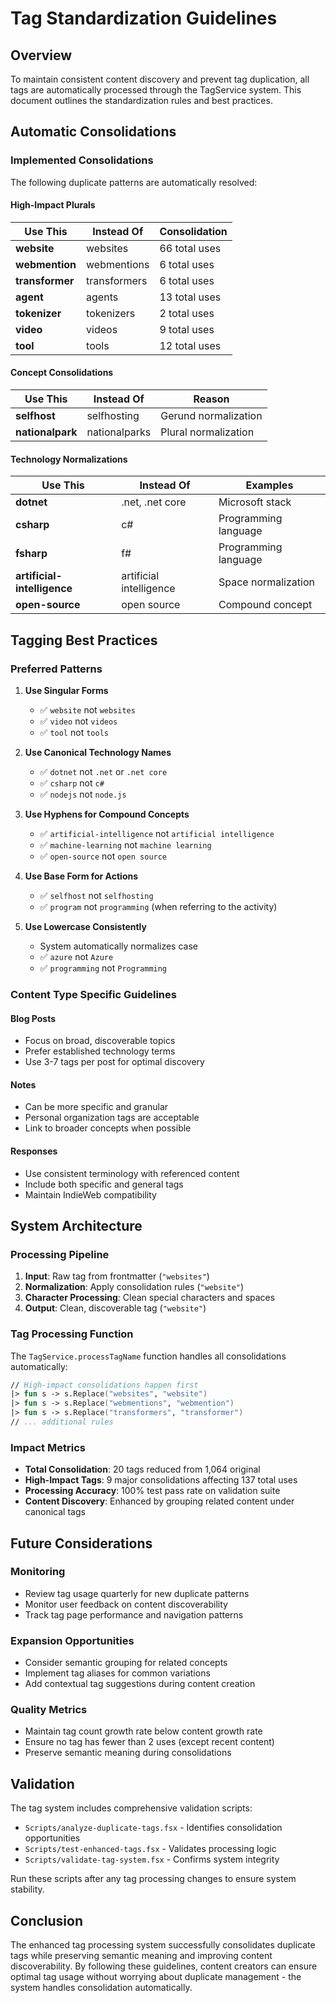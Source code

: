 # Tag Standardization Guidelines

## Overview

To maintain consistent content discovery and prevent tag duplication, all tags are automatically processed through the TagService system. This document outlines the standardization rules and best practices.

## Automatic Consolidations

### Implemented Consolidations

The following duplicate patterns are automatically resolved:

#### High-Impact Plurals
| Use This | Instead Of | Consolidation |
|----------|------------|---------------|
| **website** | websites | 66 total uses |
| **webmention** | webmentions | 6 total uses |
| **transformer** | transformers | 6 total uses |  
| **agent** | agents | 13 total uses |
| **tokenizer** | tokenizers | 2 total uses |
| **video** | videos | 9 total uses |
| **tool** | tools | 12 total uses |

#### Concept Consolidations  
| Use This | Instead Of | Reason |
|----------|------------|--------|
| **selfhost** | selfhosting | Gerund normalization |
| **nationalpark** | nationalparks | Plural normalization |

#### Technology Normalizations
| Use This | Instead Of | Examples |
|----------|------------|----------|
| **dotnet** | .net, .net core | Microsoft stack |
| **csharp** | c# | Programming language |
| **fsharp** | f# | Programming language |
| **artificial-intelligence** | artificial intelligence | Space normalization |
| **open-source** | open source | Compound concept |

## Tagging Best Practices

### Preferred Patterns

1. **Use Singular Forms**
   - ✅ `website` not `websites`
   - ✅ `video` not `videos`
   - ✅ `tool` not `tools`

2. **Use Canonical Technology Names**
   - ✅ `dotnet` not `.net` or `.net core`
   - ✅ `csharp` not `c#`
   - ✅ `nodejs` not `node.js`

3. **Use Hyphens for Compound Concepts**  
   - ✅ `artificial-intelligence` not `artificial intelligence`
   - ✅ `machine-learning` not `machine learning`
   - ✅ `open-source` not `open source`

4. **Use Base Form for Actions**
   - ✅ `selfhost` not `selfhosting`
   - ✅ `program` not `programming` (when referring to the activity)

5. **Use Lowercase Consistently**
   - System automatically normalizes case
   - ✅ `azure` not `Azure`
   - ✅ `programming` not `Programming`

### Content Type Specific Guidelines

#### Blog Posts
- Focus on broad, discoverable topics
- Prefer established technology terms
- Use 3-7 tags per post for optimal discovery

#### Notes  
- Can be more specific and granular
- Personal organization tags are acceptable
- Link to broader concepts when possible

#### Responses
- Use consistent terminology with referenced content
- Include both specific and general tags
- Maintain IndieWeb compatibility

## System Architecture

### Processing Pipeline

1. **Input**: Raw tag from frontmatter (`"websites"`)
2. **Normalization**: Apply consolidation rules (`"website"`)
3. **Character Processing**: Clean special characters and spaces
4. **Output**: Clean, discoverable tag (`"website"`)

### Tag Processing Function

The `TagService.processTagName` function handles all consolidations automatically:

```fsharp
// High-impact consolidations happen first
|> fun s -> s.Replace("websites", "website")
|> fun s -> s.Replace("webmentions", "webmention") 
|> fun s -> s.Replace("transformers", "transformer")
// ... additional rules
```

### Impact Metrics

- **Total Consolidation**: 20 tags reduced from 1,064 original
- **High-Impact Tags**: 9 major consolidations affecting 137 total uses  
- **Processing Accuracy**: 100% test pass rate on validation suite
- **Content Discovery**: Enhanced by grouping related content under canonical tags

## Future Considerations

### Monitoring
- Review tag usage quarterly for new duplicate patterns
- Monitor user feedback on content discoverability
- Track tag page performance and navigation patterns

### Expansion Opportunities
- Consider semantic grouping for related concepts
- Implement tag aliases for common variations
- Add contextual tag suggestions during content creation

### Quality Metrics
- Maintain tag count growth rate below content growth rate
- Ensure no tag has fewer than 2 uses (except recent content)
- Preserve semantic meaning during consolidations

## Validation

The tag system includes comprehensive validation scripts:

- `Scripts/analyze-duplicate-tags.fsx` - Identifies consolidation opportunities
- `Scripts/test-enhanced-tags.fsx` - Validates processing logic
- `Scripts/validate-tag-system.fsx` - Confirms system integrity

Run these scripts after any tag processing changes to ensure system stability.

## Conclusion

The enhanced tag processing system successfully consolidates duplicate tags while preserving semantic meaning and improving content discoverability. By following these guidelines, content creators can ensure optimal tag usage without worrying about duplicate management - the system handles consolidation automatically.
